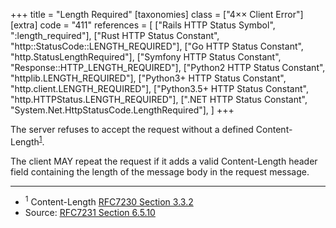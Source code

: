 +++
title = "Length Required"
[taxonomies]
class = ["4&times;&times; Client Error"]
[extra]
code = "411"
references = [
    ["Rails HTTP Status Symbol", ":length_required"],
    ["Rust HTTP Status Constant", "http::StatusCode::LENGTH_REQUIRED"],
    ["Go HTTP Status Constant", "http.StatusLengthRequired"],
    ["Symfony HTTP Status Constant", "Response::HTTP_LENGTH_REQUIRED"],
    ["Python2 HTTP Status Constant", "httplib.LENGTH_REQUIRED"],
    ["Python3+ HTTP Status Constant", "http.client.LENGTH_REQUIRED"],
    ["Python3.5+ HTTP Status Constant", "http.HTTPStatus.LENGTH_REQUIRED"],
    [".NET HTTP Status Constant", "System.Net.HttpStatusCode.LengthRequired"],
]
+++

The server refuses to accept the request without a defined Content-Length<sup>[1](#ref-1)</sup>.

The client MAY repeat the request if it adds a valid Content-Length header field containing the length of the message body in the request message.

---

* <span id="ref-1"><sup>1</sup> Content-Length [RFC7230 Section 3.3.2][2]</span>
* Source: [RFC7231 Section 6.5.10][1]

[1]: <http://tools.ietf.org/html/rfc7231#section-6.5.10>
[2]: <http://tools.ietf.org/html/rfc7230#section-3.3.2>
